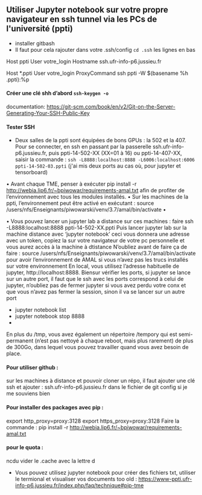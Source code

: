 ## Utiliser Jupyter notebook sur votre propre navigateur en ssh tunnel via les PCs de l'université (ppti) 

- installer gitbash
- Il faut pour cela rajouter dans votre .ssh/config `cd .ssh` les lignes en bas 


Host ppti
User votre_login
Hostname ssh.ufr-info-p6.jussieu.fr

Host *.ppti
User votre_login
ProxyCommand ssh ppti -W $(basename %h .ppti):%p



#### Créer une clé shh d’abord `ssh-keygen -o`
documentation: https://git-scm.com/book/en/v2/Git-on-the-Server-Generating-Your-SSH-Public-Key

#### Tester SSH
- Deux salles de la ppti sont équipées de bons GPUs : la 502 et la 407. Pour se connecter, en ssh en passant par la passerelle ssh.ufr-info-p6.jussieu.fr,  puis ppti-14-502-XX (XX=01 à 16) ou ppti-14-407-XX, saisir la commande :
`ssh -L8888:localhost:8888 -L6006:localhost:6006 ppti-14-502-03.ppti` 
(j'ai mis deux ports au cas où, pour jupyter et tensorboard)


•  Avant chaque TME, penser à exécuter pip install -r http://webia.lip6.fr/~bpiwowar/requirements-amal.txt afin de profiter de l’environnement avec tous les modules installés. 
•  Sur les machines de la ppti, l’environnement peut être activé en exécutant : source /users/nfs/Enseignants/piwowarski/venv/3.7/amal/bin/activate
•  

•  Vous pouvez lancer un jupyter lab a distance sur ces machines : 
faire ssh -L8888:localhost:8888 ppti-14-502-XX.ppti
Puis lancer jupyter lab sur la machine distance avec ‘jupyter notebook’ ceci vous donnera une adresse avec un token,
 copiez la sur votre navigateur de votre pc personnelle et vous aurez accès à la machine à dtistance
N’oubliez avant de faire ça de faire : source /users/nfs/Enseignants/piwowarski/venv/3.7/amal/bin/activate pour avoir l’environnement de AMAL si vous n’avez pas les trucs installés sur votre environnement
En local, vous utilisez l’adresse habituelle de jupyter, http://localhost:8888.
Biensur vérifier les ports, si jupyter se lance sur un autre port, il faut que le ssh avec les ports correspond à celui de jupyter, n’oubliez pas de fermer jupyter si vous avez perdu votre conx et que vous n’avez pas fermer la session, sinon il va se lancer sur un autre port
-	jupyter notebook list
-	jupyter notebook stop 8888
-	


En plus du /tmp, vous avez également un répertoire /tempory qui est semi-permanent (n’est pas nettoyé à chaque reboot, mais plus rarement) de plus de 300Go, dans lequel vous pouvez travailler quand vous avez besoin de place.

#### Pour utiliser github :
sur les machines à distance et pouvoir cloner un répo, il faut ajouter une clé ssh et ajouter  :  ssh.ufr-info-p6.jussieu.fr  dans le fichier de git config si je me souviens bien

#### Pour installer des packages avec pip :
export http_proxy=proxy:3128
export https_proxy=proxy:3128
Faire la commande : 
pip install -r http://webia.lip6.fr/~bpiwowar/requirements-amal.txt

#### pour le quota :
ncdu 
vider le .cache avec la lettre d

-	Vous pouvez utilisez jupyter notebook pour créer des fichiers txt, utiliser le termional et visualiser vos documents
too old :
https://www-ppti.ufr-info-p6.jussieu.fr/index.php/faq/technique#pip-tme
